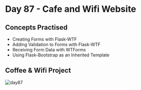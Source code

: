 # Day 87 - Cafe and Wifi Website
## Concepts Practised
- Creating Forms with Flask-WTF
- Adding Validation to Forms with Flask-WTF
- Receiving Form Data with WTForms
- Using Flask-Bootstrap as an Inherited Template
## Coffee & Wifi Project
![day87](coffee-wifi.gif)
